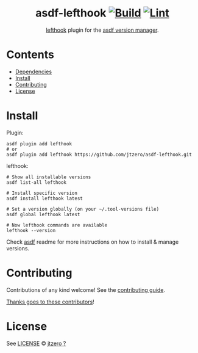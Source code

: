 <div align="center">

# asdf-lefthook [![Build](https://github.com/jtzero/asdf-lefthook/actions/workflows/build.yml/badge.svg)](https://github.com/jtzero/asdf-lefthook/actions/workflows/build.yml) [![Lint](https://github.com/jtzero/asdf-lefthook/actions/workflows/lint.yml/badge.svg)](https://github.com/jtzero/asdf-lefthook/actions/workflows/lint.yml)


[lefthook](https://github.com/evilmartians/lefthook.git) plugin for the [asdf version manager](https://asdf-vm.com).

</div>

# Contents

- [Dependencies](#dependencies)
- [Install](#install)
- [Contributing](#contributing)
- [License](#license)

# Install

Plugin:

```shell
asdf plugin add lefthook
# or
asdf plugin add lefthook https://github.com/jtzero/asdf-lefthook.git
```

lefthook:

```shell
# Show all installable versions
asdf list-all lefthook

# Install specific version
asdf install lefthook latest

# Set a version globally (on your ~/.tool-versions file)
asdf global lefthook latest

# Now lefthook commands are available
lefthook --version
```

Check [asdf](https://github.com/asdf-vm/asdf) readme for more instructions on how to
install & manage versions.

# Contributing

Contributions of any kind welcome! See the [contributing guide](contributing.md).

[Thanks goes to these contributors](https://github.com/jtzero/asdf-lefthook/graphs/contributors)!

# License

See [LICENSE](LICENSE) © [jtzero ?](https://github.com/jtzero/)
